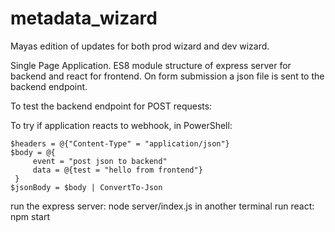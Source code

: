 # metadata_wizard

Mayas edition of updates for both prod wizard and dev wizard.

Single Page Application. ES8 module structure of express server for backend and react for frontend. On form submission a json file is sent to the backend endpoint.

To test the backend endpoint for POST requests:

To try if application reacts to webhook, in PowerShell:

```
$headers = @{"Content-Type" = "application/json"}
$body = @{
     event = "post json to backend"
     data = @{test = "hello from frontend"}
 }
$jsonBody = $body | ConvertTo-Json
```

run the express server:
node server/index.js
in another terminal run react:
npm start

